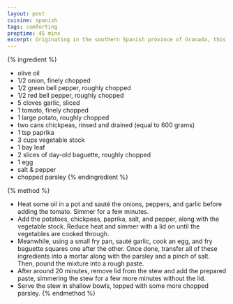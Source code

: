 ```yaml
---
layout: post
cuisine: spanish
tags: comforting
preptime: 45 mins
excerpt: Originating in the southern Spanish province of Granada, this chickpea stew is distinct from others due to its unique thickener of egg and croutons.
---
```


{% ingredient %}
- olive oil
- 1/2 onion, finely chopped
- 1/2 green bell pepper, roughly chopped
- 1/2 red bell pepper, roughly chopped
- 5 cloves garlic, sliced
- 1 tomato, finely chopped
- 1 large potato, roughly chopped
- two cans chickpeas, rinsed and drained (equal to 600 grams)
- 1 tsp paprika
- 3 cups vegetable stock
- 1 bay leaf
- 2 slices of day-old baguette, roughly chopped
- 1 egg
- salt & pepper
- chopped parsley
{% endingredient %}

{% method %}
- Heat some oil in a pot and sauté the onions, peppers, and garlic before adding the tomato. Simmer for a few minutes.
- Add the potatoes, chickpeas, paprika, salt, and pepper, along with the vegetable stock. Reduce heat and simmer with a lid on until the vegetables are cooked through.
- Meanwhile, using a small fry pan, sauté garlic, cook an egg, and fry baguette squares one after the other. Once done, transfer all of these ingredients into a mortar along with the parsley and a pinch of salt. Then, pound the mixture into a rough paste.
- After around 20 minutes, remove lid from the stew and add the prepared paste, simmering the stew for a few more minutes without the lid.
- Serve the stew in shallow bowls, topped with some more chopped parsley.
{% endmethod %}